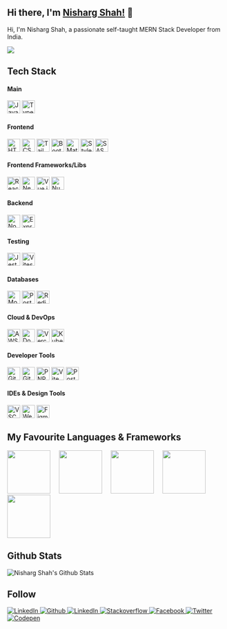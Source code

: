 ## Hi there, I'm [Nisharg Shah!](https://nishargshah.dev) 👋

Hi, I'm Nisharg Shah, a passionate self-taught MERN Stack Developer from India.

![](https://komarev.com/ghpvc/?username=NishargShah)

## Tech Stack

#### Main

<p align="left">
  <img src="https://skillicons.dev/icons?i=js" height="30" alt="JavaScript" />
  <img src="https://skillicons.dev/icons?i=ts" height="30" alt="TypeScript" />
</p>

#### Frontend

<p align="left">
  <img src="https://skillicons.dev/icons?i=html" height="30" alt="HTML" />
  <img src="https://skillicons.dev/icons?i=css" height="30" alt="CSS" />
  <img src="https://skillicons.dev/icons?i=tailwind" height="30" alt="Tailwind CSS" />
  <img src="https://skillicons.dev/icons?i=bootstrap" height="30" alt="Bootstrap" />
  <img src="https://skillicons.dev/icons?i=materialui" height="30" alt="Material UI" />
  <img src="https://skillicons.dev/icons?i=styledcomponents" height="30" alt="Styled Components" />
  <img src="https://skillicons.dev/icons?i=sass" height="30" alt="SASS" />
</p>

#### Frontend Frameworks/Libs

<p align="left">
  <img src="https://skillicons.dev/icons?i=react" height="30" alt="React" />
  <img src="https://skillicons.dev/icons?i=nextjs" height="30" alt="Next.js" />
  <img src="https://skillicons.dev/icons?i=vue" height="30" alt="Vue.js" />
  <img src="https://skillicons.dev/icons?i=nuxtjs" height="30" alt="Nuxt.js" />
</p>

#### Backend

<p align="left">
  <img src="https://skillicons.dev/icons?i=nodejs" height="30" alt="Node.js" />
  <img src="https://skillicons.dev/icons?i=express" height="30" alt="Express.js" />
</p>

#### Testing

<p align="left">
  <img src="https://skillicons.dev/icons?i=jest" height="30" alt="Jest" />
  <img src="https://skillicons.dev/icons?i=vitest" height="30" alt="Vitest" />
</p>

#### Databases

<p align="left">
  <img src="https://skillicons.dev/icons?i=mongodb" height="30" alt="MongoDB" />
  <img src="https://skillicons.dev/icons?i=postgres" height="30" alt="PostgreSQL" />
  <img src="https://skillicons.dev/icons?i=redis" height="30" alt="Redis" />
</p>

#### Cloud & DevOps

<p align="left">
  <img src="https://skillicons.dev/icons?i=aws" height="30" alt="AWS" />
  <img src="https://skillicons.dev/icons?i=docker" height="30" alt="Docker" />
  <img src="https://skillicons.dev/icons?i=vercel" height="30" alt="Vercel" />
  <img src="https://skillicons.dev/icons?i=kubernetes" height="30" alt="Kubernetes" />
</p>

#### Developer Tools

<p align="left">
  <img src="https://skillicons.dev/icons?i=git" height="30" alt="Git" />
  <img src="https://skillicons.dev/icons?i=github" height="30" alt="GitHub" />
  <img src="https://skillicons.dev/icons?i=pnpm" height="30" alt="PNPM" />
  <img src="https://skillicons.dev/icons?i=vite" height="30" alt="Vite" />
  <img src="https://skillicons.dev/icons?i=postman" height="30" alt="Postman" />
</p>

#### IDEs & Design Tools

<p align="left">
  <img src="https://skillicons.dev/icons?i=vscode" height="30" alt="VSCode" />
  <img src="https://skillicons.dev/icons?i=webstorm" height="30" alt="WebStorm" />
  <img src="https://skillicons.dev/icons?i=figma" height="30" alt="Figma" />
</p>

## My Favourite Languages & Frameworks

<div class="giphy-icons">
  <img style="margin-right: 1rem;" src="https://i.giphy.com/media/XAxylRMCdpbEWUAvr8/giphy.webp" width="100" />
  <img style="margin-right: 1rem;" src="https://media3.giphy.com/media/fsEaZldNC8A1PJ3mwp/giphy.gif" width="100" />
  <img style="margin-right: 1rem;" src="https://media3.giphy.com/media/ln7z2eWriiQAllfVcn/200w.webp" width="100" />
  <img style="margin-right: 1rem;" src="https://i.giphy.com/media/eNAsjO55tPbgaor7ma/200w.webp" width="100" />
  <img style="margin-right: 1rem;" src="https://i.giphy.com/media/kdFc8fubgS31b8DsVu/giphy.webp" width="100" />
</div>

## Github Stats

<img alt="Nisharg Shah's Github Stats" src="https://github-readme-stats.vercel.app/api?username=NishargShah&show_icons=true&include_all_commits=true&count_private=true&theme=dark" />

## Follow

<a href="https://nishargshah.dev" target="_blank">
  <img alt="LinkedIn" src="https://img.shields.io/badge/Website-212529.svg?&style=for-the-badge&logoColor=white" />
</a>

<a href="https://github.com/nishargshah" target="_blank">
  <img alt="Github" src="https://img.shields.io/badge/GitHub-%2312100E.svg?&style=for-the-badge&logo=Github&logoColor=white" />
</a>

<a href="https://www.linkedin.com/in/nishargshah" target="_blank">
  <img alt="LinkedIn" src="https://img.shields.io/badge/linkedin-%230077B5.svg?&style=for-the-badge&logo=linkedin&logoColor=white" />
</a>

<a href="https://stackoverflow.com/users/8798220/nisharg-shah" target="_blank">
  <img alt="Stackoverflow" src="https://img.shields.io/badge/Stackoverflow-f48024.svg?&style=for-the-badge&logo=Stackoverflow&logoColor=white" />
</a>

<a href="https://www.facebook.com/iamnisharg" target="_blank">
  <img alt="Facebook" src="https://img.shields.io/badge/facebook-2374e1.svg?&style=for-the-badge&logo=facebook&logoColor=white" />
</a>

<a href="https://twitter.com/iamnisharg" target="_blank">
  <img alt="Twitter" src="https://img.shields.io/badge/twitter-%231DA1F2.svg?&style=for-the-badge&logo=twitter&logoColor=white" />
</a>

<a href="https://codepen.io/nishargshah" target="_blank">
  <img alt="Codepen" src="https://img.shields.io/badge/Codepen-131417.svg?&style=for-the-badge&logo=Codepen&logoColor=white" />
</a>
